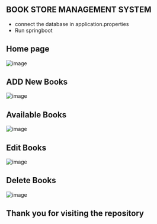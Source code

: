 ## BOOK STORE MANAGEMENT SYSTEM
- connect the database in application.properties
- Run springboot

## Home page
![image](https://github.com/naveen5655/bookStore/assets/89301294/2b152493-1d47-4b2f-af23-a6e86ffee9bf)

## ADD New Books
![image](https://github.com/naveen5655/bookStore/assets/89301294/5d23a9b4-6c82-4b55-b55e-d23d15f37411)

## Available Books
![image](https://github.com/naveen5655/bookStore/assets/89301294/9b831b84-9ad7-451d-be19-f8591f7d3118)

## Edit Books
![image](https://github.com/naveen5655/bookStore/assets/89301294/2d25168a-6e31-41f1-9d61-29078c9e44a9)

## Delete Books
![image](https://github.com/naveen5655/bookStore/assets/89301294/f376b271-0360-450b-87d7-089984d0fa10)


## Thank you for visiting the repository




